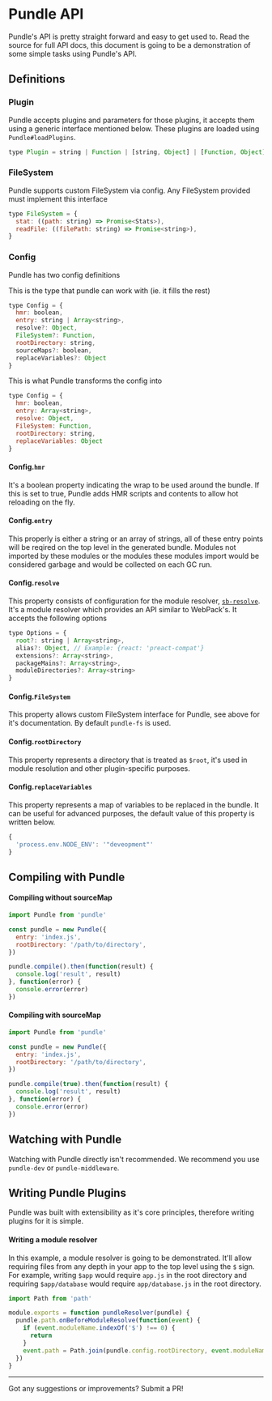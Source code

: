 # Pundle API

Pundle's API is pretty straight forward and easy to get used to. Read the source for full API docs, this document is going to be a demonstration of some simple tasks using Pundle's API.

## Definitions

### Plugin

Pundle accepts plugins and parameters for those plugins, it accepts them using a generic interface mentioned below. These plugins are loaded using `Pundle#loadPlugins`.
```js
type Plugin = string | Function | [string, Object] | [Function, Object]
```

### FileSystem

Pundle supports custom FileSystem via config. Any FileSystem provided must implement this interface

```js
type FileSystem = {
  stat: ((path: string) => Promise<Stats>),
  readFile: ((filePath: string) => Promise<string>),
}
```

### Config
Pundle has two config definitions

This is the type that pundle can work with (ie. it fills the rest)
```js
type Config = {
  hmr: boolean,
  entry: string | Array<string>,
  resolve?: Object,
  FileSystem?: Function,
  rootDirectory: string,
  sourceMaps?: boolean,
  replaceVariables?: Object
}
```
This is what Pundle transforms the config into
```js
type Config = {
  hmr: boolean,
  entry: Array<string>,
  resolve: Object,
  FileSystem: Function,
  rootDirectory: string,
  replaceVariables: Object
}
```

#### Config.`hmr`
It's a boolean property indicating the wrap to be used around the bundle. If this is set to true, Pundle adds
HMR scripts and contents to allow hot reloading on the fly.

#### Config.`entry`
This properly is either a string or an array of strings, all of these entry points will be reqired on the top level in the generated bundle. Modules not imported by these modules or the modules these modules import would be considered garbage and would be collected on each GC run.

#### Config.`resolve`
This property consists of configuration for the module resolver, [`sb-resolve`][sb-resolve]. It's a module resolver which provides an API similar to WebPack's. It accepts the following options
```js
type Options = {
  root?: string | Array<string>,
  alias?: Object, // Example: {react: 'preact-compat'}
  extensions?: Array<string>,
  packageMains?: Array<string>,
  moduleDirectories?: Array<string>
}
```

#### Config.`FileSystem`
This property allows custom FileSystem interface for Pundle, see above for it's documentation. By default `pundle-fs` is used.

#### Config.`rootDirectory`
This property represents a directory that is treated as `$root`, it's used in module resolution and other plugin-specific purposes.

#### Config.`replaceVariables`
This property represents a map of variables to be replaced in the bundle. It can be useful for advanced purposes, the default value of this property is written below.
```js
{
  'process.env.NODE_ENV': '"deveopment"'
}
```

## Compiling with Pundle

#### Compiling without sourceMap

```js
import Pundle from 'pundle'

const pundle = new Pundle({
  entry: 'index.js',
  rootDirectory: '/path/to/directory',
})

pundle.compile().then(function(result) {
  console.log('result', result)
}, function(error) {
  console.error(error)
})
```

#### Compiling with sourceMap

```js
import Pundle from 'pundle'

const pundle = new Pundle({
  entry: 'index.js',
  rootDirectory: '/path/to/directory',
})

pundle.compile(true).then(function(result) {
  console.log('result', result)
}, function(error) {
  console.error(error)
})
```

## Watching with Pundle

Watching with Pundle directly isn't recommended. We recommend you use `pundle-dev` or `pundle-middleware`.

## Writing Pundle Plugins

Pundle was built with extensibility as it's core principles, therefore writing plugins for it is simple.

#### Writing a module resolver

In this example, a module resolver is going to be demonstrated. It'll allow requiring files from any depth in your app to the top level using the `$` sign. For example, writing `$app` would require `app.js` in the root directory and requiring `$app/database` would require `app/database.js` in the root directory.

```js
import Path from 'path'

module.exports = function pundleResolver(pundle) {
  pundle.path.onBeforeModuleResolve(function(event) {
    if (event.moduleName.indexOf('$') !== 0) {
      return
    }
    event.path = Path.join(pundle.config.rootDirectory, event.moduleName.substr(1))
  })
}
```

---
Got any suggestions or improvements? Submit a PR!

[sb-resolve]:https://github.com/steelbrain/resolve
